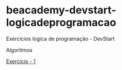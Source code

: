# beacademy-devstart-logicadeprogramacao

Exercícios logica de programação - DevStart


Algoritmos

[Exercicio - 1](./exercicio1.txt)



